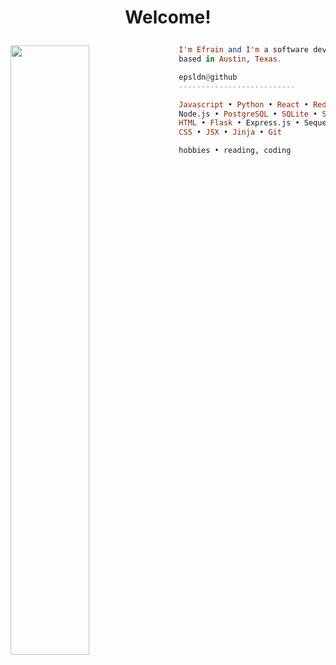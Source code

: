 <h1 align="center">
  <p> Welcome!</p>
</h1>


<img src="https://wallpaperaccess.com/full/869923.gif" width="50%" img align="left"/>

```haskell
  I'm Efrain and I'm a software developer
  based in Austin, Texas.

  epsldn@github
  --------------------------

  Javascript • Python • React • Redux •
  Node.js • PostgreSQL • SQLite • SQLAlchemy
  HTML • Flask • Express.js • Sequelize.js •
  CSS • JSX • Jinja • Git

  hobbies • reading, coding
  

```
